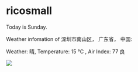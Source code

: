 # ricosmall

Today is Sunday.

Weather infomation of 深圳市南山区， 广东省， 中国: 

Weather: 晴, Temperature: 15 ℃ , Air Index: 77 良

<img src="https://github-readme-stats.vercel.app/api?username=ricosmall&show_icons=true" />
